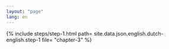 ```yaml
---
layout: "page"
lang: en
---
```

{% include steps/step-1.html path= site.data.json.english.dutch-english.step-1
                      file= "chapter-3"
%}